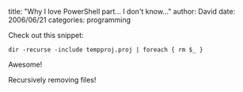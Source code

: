 
title: "Why I love PowerShell part... I don't know..."
author: David
date: 2006/06/21
categories: programming

Check out this snippet:

    dir -recurse -include tempproj.proj | foreach { rm $_ }

Awesome!

Recursively removing files!

